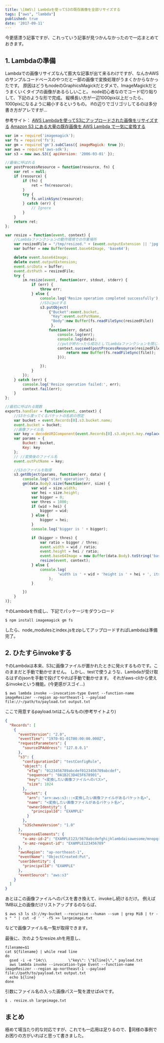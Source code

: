 ```yaml
---
title: \[AWS\] Lambdaを使ってS3の既存画像を全部リサイズする
tags: ["aws", "lambda"]
published: true
date: '2017-09-11'
---
```


今更感漂う記事ですが、これっていう記事が見つかんなかったので一応まとめておきます。

## 1\. Lambdaの準備

Lambdaでの画像リサイズなんて膨大な記事が出て来るわけですが、なんかAWSのサンプルコードベースのやつだと一部の画像で変換処理がうまくかからなかったです。
原因はどうもnodeのGraphicsMagickだとダメで、ImageMagickだとうまくいくタイプの画像があるらしいこと。
node初心者なのでコード切り貼りして、下記のような形で完成。
縦横長い方が一辺1000pix以上だったら、1000pixになるように縮小するというもの。
ifの辺りでゴリゴリしてるのは多分書き方がアレですが…

参考サイト：
[AWS Lambdaを使ってS3にアップロードされた画像をリサイズする](http://qiita.com/awm-kaeruko/items/00d92cf2484405fb5579)
[Amazon S3 にある大量の既存画像を AWS Lambda で一気に変換する](http://qiita.com/tmtysk/items/d15b69c54c14b9304f55)

```js
var im = require('imagemagick');
var fs = require('fs');
var gm = require('gm').subClass({ imageMagick: true });
var aws = require('aws-sdk');
var s3 = new aws.S3({ apiVersion: '2006-03-01' });

//最後に呼ばれる
var postProcessResource = function(resource, fn) {
    var ret = null;
    if (resource) {
        if (fn) {
            ret = fn(resource);
        }
        try {
            fs.unlinkSync(resource);
        } catch (err) {
            // Ignore
        }
    }
    return ret;
};

var resize = function(event, context) {
    //Lambdaファンクションの動作環境での作業場所
    var resizedFile = "/tmp/resized." + (event.outputExtension || 'jpg');
    var buffer = new Buffer(event.base64Image, 'base64');

    delete event.base64Image;
    delete event.outputExtension;
    event.srcData = buffer;
    event.dstPath = resizedFile;
    try {
        im.resize(event, function(err, stdout, stderr) {
            if (err) {
                throw err;
            } else {
                console.log('Resize operation completed successfully');
                //S3にputする
                s3.putObject(
                    {"Bucket":event.bucket,
                     "Key":event.outPutName,
                     "Body":new Buffer(fs.readFileSync(resizedFile))
                     },
                    function(err, data){
                        console.log(err);
                        console.log(data);
                        //putが終わったら成功としてLambdaファンクションを閉じる
                        context.succeed(postProcessResource(resizedFile, function(file) {
                            return new Buffer(fs.readFileSync(file));
                        }));

                });
            }
        });
    } catch (err) {
        console.log('Resize operation failed:', err);
        context.fail(err);
    }
};

//最初に呼ばれる関数
exports.handler = function(event, context) {
    //S3から渡ってくるバケットの名前の想定
    var bucket = event.Records[0].s3.bucket.name;
    event.bucket = bucket;
    //画像ファイル名
    var key = decodeURIComponent(event.Records[0].s3.object.key.replace(/\+/g, ' '));
    var params = {
        Bucket: bucket,
        Key: key
    };
    // //変換後のファイル名
    event.outPutName = key;

    //S3のファイルを取得
    s3.getObject(params, function(err, data) {
        console.log('start operation');
        gm(data.Body).size(function(err, size) {
            var wid = size.width;
            var hei = size.height;
            var bigger = 0;
            var thres = 1000;
            if (wid > hei) {
                bigger = wid;
            } else {
                bigger = hei;
            }
            console.log('bigger is ' + bigger);

            if (bigger > thres) {
                var ratio = bigger / thres;
                event.width = wid / ratio;
                event.height = hei / ratio;
                event.base64Image = new Buffer(data.Body).toString('base64');
                resize(event, context);
            } else {
                console.log(
                        'width is ' + wid + 'height is ' + hei + ', its small enough'
                    );
            }

        })
    }
)};
```

↑のLambdaを作成し、下記でパッケージをダウンロード

```shell
$ npm install imagemagick gm fs
```

したら、node_modulesとindex.jsをzipしてアップロードすればLambdaは準備完了。

## 2\. ひたすらinvokeする

↑のLambdaは本来、S3に画像ファイルが置かれたときに発火するものです。このままだと手動で動かせません。
しかし、testで使うような、Lambdaが受け取るはずのjsonを手動で投げてやれば手動で動かせます。
それがaws-cliから使えるinvokeという機能。(今更感がスゴイ…)

```shell
$ aws lambda invoke --invocation-type Event --function-name imageResizer --region ap-northeast-1 --payload file://~/path/to/payload.txt output.txt
```

ここで用意するpayload.txtはこんなもの(参考サイトより)

```json
{
  "Records": [
    {
      "eventVersion": "2.0",
      "eventTime": "1970-01-01T00:00:00.000Z",
      "requestParameters": {
        "sourceIPAddress": "127.0.0.1"
      },
      "s3": {
        "configurationId": "testConfigRule",
        "object": {
          "eTag": "0123456789abcdef0123456789abcdef",
          "sequencer": "0A1B2C3D4E5F678901",
          "key": "<変換したい画像ファイルへのパス>",
          "size": 1024
        },
        "bucket": {
          "arn": "arn:aws:s3:::<変換したい画像ファイルがあるバケット名>",
          "name": "<変換したい画像ファイルがあるバケット名>",
          "ownerIdentity": {
            "principalId": "EXAMPLE"
          }
        },
        "s3SchemaVersion": "1.0"
      },
      "responseElements": {
        "x-amz-id-2": "EXAMPLE123/5678abcdefghijklambdaisawesome/mnopqrstuvwxyzABCDEFGH",
        "x-amz-request-id": "EXAMPLE123456789"
      },
      "awsRegion": "ap-northeast-1",
      "eventName": "ObjectCreated:Put",
      "userIdentity": {
        "principalId": "EXAMPLE"
      },
      "eventSource": "aws:s3"
    }
  ]
}
```

あとはこの画像ファイルへのパスを書き換えて、invokeし続けるだけ。
例えば1MB以上の画像だけリストアップするのならば、

```shell
$ aws s3 ls s3://my-bucket --recursive --human --sum | grep MiB | tr -s " " | cut -d ' ' -f5 >> largeimage.txt
```

などで画像ファイル名一覧が取得できます。

最後に、次のようなresize.shを用意し、

```shell
filename=$1
cat ${filename} | while read line
do
  gsed -i -e "14c\\          \"key\": \"${line}\"," payload.txt
  aws lambda invoke --invocation-type Event --function-name imageResizer --region ap-northeast-1 --payload file://path/to/payload.txt output.txt
  echo ${line}
done
```

引数にファイル名の入った画像パス一覧を渡せばokです。

```
$ . resize.sh largeimage.txt
```

## まとめ

極めて場当たり的な対応ですが、これでも一応用は足りるので、同様の事例でお困りの方がいればと思って書きました。